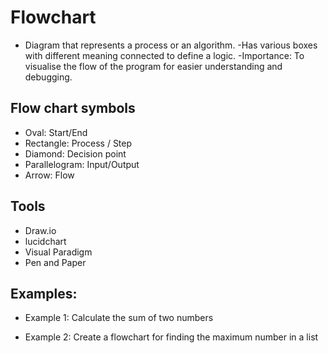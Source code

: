 # Flowchart
- Diagram that represents a process or an algorithm.
-Has various boxes with different meaning connected to define a logic.
-Importance: To visualise the flow of the program for easier understanding and debugging. 

## Flow chart symbols
- Oval: Start/End 
- Rectangle: Process / Step
- Diamond: Decision point
- Parallelogram: Input/Output
- Arrow: Flow

## Tools
- Draw.io
- lucidchart
- Visual Paradigm
- Pen and Paper

## Examples:
- Example 1: Calculate the sum of two numbers

- Example 2: Create a flowchart for finding the maximum number in a list



